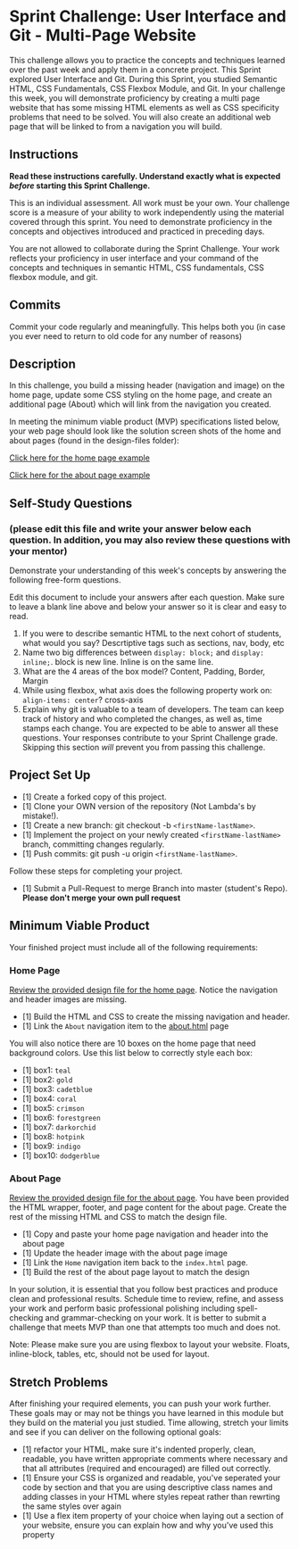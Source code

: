 # Sprint Challenge: User Interface and Git - Multi-Page Website

This challenge allows you to practice the concepts and techniques learned over the past week and apply them in a concrete project. This Sprint explored User Interface and Git. During this Sprint, you studied Semantic HTML, CSS Fundamentals, CSS Flexbox Module, and Git. In your challenge this week, you will demonstrate proficiency by creating a multi page website that has some missing HTML elements as well as CSS specificity problems that need to be solved.  You will also create an additional web page that will be linked to from a navigation you will build.

## Instructions

**Read these instructions carefully. Understand exactly what is expected _before_ starting this Sprint Challenge.**

This is an individual assessment. All work must be your own. Your challenge score is a measure of your ability to work independently using the material covered through this sprint. You need to demonstrate proficiency in the concepts and objectives introduced and practiced in preceding days.

You are not allowed to collaborate during the Sprint Challenge. Your work reflects your proficiency in user interface and your command of the concepts and techniques in semantic HTML, CSS fundamentals, CSS flexbox module, and git.


## Commits

Commit your code regularly and meaningfully. This helps both you (in case you ever need to return to old code for any number of reasons)

## Description

In this challenge, you build a missing header (navigation and image) on the home page, update some CSS styling on the home page, and create an additional page (About) which will link from the navigation you created.

In meeting the minimum viable product (MVP) specifications listed below, your web page should look like the solution screen shots of the home and about pages (found in the design-files folder):

[Click here for the home page example](https://tk-assets.lambdaschool.com/39a49225-8ac9-43da-aa90-514fd60ae99a_sprint-challenge-ui-home-example.png)

[Click here for the about page example](https://tk-assets.lambdaschool.com/ede1bb1a-63ff-4801-8c02-3efa2f603190_sprint-challenge-ui-about-example.png)

## Self-Study Questions 
### (please edit this file and write your answer below each question. In addition, you may also review these questions with your mentor)

Demonstrate your understanding of this week's concepts by answering the following free-form questions.

Edit this document to include your answers after each question. Make sure to leave a blank line above and below your answer so it is clear and easy to read.

1. If you were to describe semantic HTML to the next cohort of students, what would you say?
Descrtiptive tags such as sections, nav, body, etc
2. Name two big differences between ```display: block;``` and ```display: inline;```.
block is new line. Inline is on the same line.
3. What are the 4 areas of the box model?
Content, Padding, Border, Margin
4. While using flexbox, what axis does the following property work on: ```align-items: center```?
cross-axis
5. Explain why git is valuable to a team of developers.
The team can keep track of history and who completed the changes, as well as, time stamps each change.
You are expected to be able to answer all these questions. Your responses contribute to your Sprint Challenge grade. Skipping this section *will* prevent you from passing this challenge.

## Project Set Up

- [1] Create a forked copy of this project.
- [1] Clone your OWN version of the repository (Not Lambda's by mistake!).
- [1] Create a new branch: git checkout -b `<firstName-lastName>`.
- [1] Implement the project on your newly created `<firstName-lastName>` branch, committing changes regularly.
- [1] Push commits: git push -u origin `<firstName-lastName>`.
 
Follow these steps for completing your project.

- [1] Submit a Pull-Request to merge <firstName-lastName> Branch into master (student's  Repo). **Please don't merge your own pull request**



## Minimum Viable Product

Your finished project must include all of the following requirements:

### Home Page

[Review the provided design file for the home page](design-files/home.png).  Notice the navigation and header images are missing.

* [1] Build the HTML and CSS to create the missing navigation and header.
* [1] Link the `About` navigation item to the [about.html](about.html) page

You will also notice there are 10 boxes on the home page that need background colors.  Use this list below to correctly style each box:

* [1] box1: `teal`
* [1] box2: `gold`
* [1] box3: `cadetblue`
* [1] box4: `coral`
* [1] box5: `crimson`
* [1] box6: `forestgreen`
* [1] box7: `darkorchid`
* [1] box8: `hotpink`
* [1] box9: `indigo`
* [1] box10: `dodgerblue`

### About Page

[Review the provided design file for the about page](design-files/about.png). You have been provided the HTML wrapper, footer, and page content for the about page. Create the rest of the missing HTML and CSS to match the design file.

* [1] Copy and paste your home page navigation and header into the about page
* [1] Update the header image with the about page image
* [1] Link the `Home` navigation item back to the `index.html` page.
* [1] Build the rest of the about page layout to match the design

In your solution, it is essential that you follow best practices and produce clean and professional results. Schedule time to review, refine, and assess your work and perform basic professional polishing including spell-checking and grammar-checking on your work. It is better to submit a challenge that meets MVP than one that attempts too much and does not.

Note: Please make sure you are using flexbox to layout your website. Floats, inline-block, tables, etc, should not be used for layout. 

## Stretch Problems

After finishing your required elements, you can push your work further. These goals may or may not be things you have learned in this module but they build on the material you just studied. Time allowing, stretch your limits and see if you can deliver on the following optional goals:

* [1] refactor your HTML, make sure it's indented properly, clean, readable, you have written appropriate comments where necessary and that all attributes (required and encouraged) are filled out correctly.  
* [1] Ensure your CSS is organized and readable, you've seperated your code by section and that you are using descriptive class names and adding classes in your HTML where styles repeat rather than rewrting the same styles over again
* [1] Use a flex item property of your choice when laying out a section of your website, ensure you can explain how and why you've used this property 
